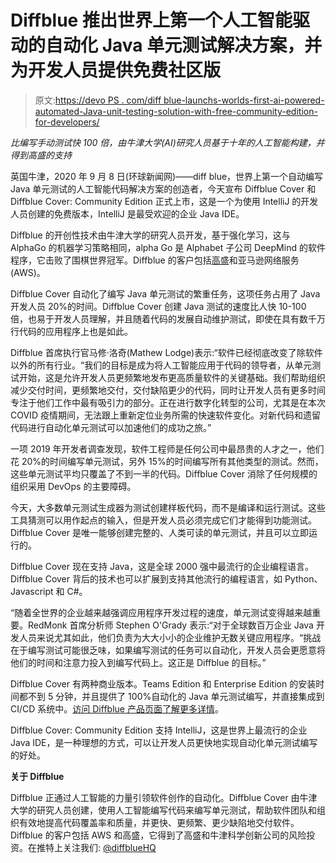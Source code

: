 # Diffblue 推出世界上第一个人工智能驱动的自动化 Java 单元测试解决方案，并为开发人员提供免费社区版

> 原文:[https://devo PS . com/diff blue-launchs-worlds-first-ai-powered-automated-Java-unit-testing-solution-with-free-community-edition-for-developers/](https://devops.com/diffblue-launches-worlds-first-ai-powered-automated-java-unit-testing-solution-with-free-community-edition-for-developers/)

*比编写手动测试快 100 倍，由牛津大学(AI)研究人员基于十年的人工智能构建，并得到高盛的支持*

英国牛津，2020 年 9 月 8 日(环球新闻网)——diff blue，世界上第一个自动编写 Java 单元测试的人工智能代码解决方案的创造者，今天宣布 Diffblue Cover 和 Diffblue Cover: Community Edition 正式上市，这是一个为使用 IntelliJ 的开发人员创建的免费版本，IntelliJ 是最受欢迎的企业 Java IDE。

Diffblue 的开创性技术由牛津大学的研究人员开发，基于强化学习，这与 AlphaGo 的机器学习策略相同，alpha Go 是 Alphabet 子公司 DeepMind 的软件程序，它击败了围棋世界冠军。Diffblue 的客户包括[高盛](https://www.diffblue.com/goldman-sachs/)和亚马逊网络服务(AWS)。

Diffblue Cover 自动化了编写 Java 单元测试的繁重任务，这项任务占用了 Java 开发人员 20%的时间。Diffblue Cover 创建 Java 测试的速度比人快 10-100 倍，也易于开发人员理解，并且随着代码的发展自动维护测试，即使在具有数千万行代码的应用程序上也是如此。

Diffblue 首席执行官马修·洛奇(Mathew Lodge)表示:“软件已经彻底改变了除软件以外的所有行业。“我们的目标是成为将人工智能应用于代码的领导者，从单元测试开始，这是允许开发人员更频繁地发布更高质量软件的关键基础。我们帮助组织减少交付时间，更频繁地交付，交付缺陷更少的代码，同时让开发人员有更多时间专注于他们工作中最有吸引力的部分。正在进行数字化转型的公司，尤其是在本次 COVID 疫情期间，无法跟上重新定位业务所需的快速软件变化。对新代码和遗留代码进行自动化单元测试可以加速他们的成功之旅。”

一项 2019 年开发者调查发现，软件工程师是任何公司中最昂贵的人才之一，他们花 20%的时间编写单元测试，另外 15%的时间编写所有其他类型的测试。然而，这些单元测试平均只覆盖了不到一半的代码。Diffblue Cover 消除了任何规模的组织采用 DevOps 的主要障碍。

今天，大多数单元测试生成器为测试创建样板代码，而不是编译和运行测试。这些工具猜测可以用作起点的输入，但是开发人员必须完成它们才能得到功能测试。Diffblue Cover 是唯一能够创建完整的、人类可读的单元测试，并且可以立即运行的。

Diffblue Cover 现在支持 Java，这是全球 2000 强中最流行的企业编程语言。Diffblue Cover 背后的技术也可以扩展到支持其他流行的编程语言，如 Python、Javascript 和 C#。

“随着全世界的企业越来越强调应用程序开发过程的速度，单元测试变得越来越重要。RedMonk 首席分析师 Stephen O'Grady 表示:“对于全球数百万企业 Java 开发人员来说尤其如此，他们负责为大大小小的企业维护无数关键应用程序。“挑战在于编写测试可能很乏味，如果编写测试的任务可以自动化，开发人员会更愿意将他们的时间和注意力投入到编写代码上。这正是 Diffblue 的目标。”

Diffblue Cover 有两种商业版本。Teams Edition 和 Enterprise Edition 的安装时间都不到 5 分钟，并且提供了 100%自动化的 Java 单元测试编写，并直接集成到 CI/CD 系统中。[访问 Diffblue 产品页面了解更多详情](https://www.diffblue.com/products)。

Diffblue Cover: Community Edition 支持 IntelliJ，这是世界上最流行的企业 Java IDE，是一种理想的方式，可以让开发人员更快地实现自动化单元测试编写的好处。

**关于 Diffblue**

Diffblue 正通过人工智能的力量引领软件创作的自动化。Diffblue Cover 由牛津大学的研究人员创建，使用人工智能编写代码来编写单元测试，帮助软件团队和组织有效地提高代码覆盖率和质量，并更快、更频繁、更少缺陷地交付软件。Diffblue 的客户包括 AWS 和高盛，它得到了高盛和牛津科学创新公司的风险投资。在推特上关注我们: [@diffblueHQ](https://twitter.com/diffbluehq)